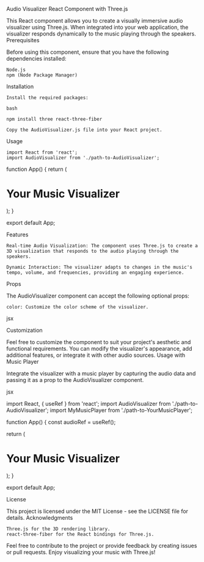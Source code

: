 Audio Visualizer React Component with Three.js

This React component allows you to create a visually immersive audio visualizer using Three.js. When integrated into your web application, the visualizer responds dynamically to the music playing through the speakers.
Prerequisites

Before using this component, ensure that you have the following dependencies installed:

    Node.js
    npm (Node Package Manager)

Installation

    Install the required packages:

    bash

    npm install three react-three-fiber

    Copy the AudioVisualizer.js file into your React project.

Usage

    import React from 'react';
    import AudioVisualizer from './path-to-AudioVisualizer';

function App() {
  return (
    <div>
      <h1>Your Music Visualizer</h1>
      <AudioVisualizer />
    </div>
  );
}

export default App;

Features

    Real-time Audio Visualization: The component uses Three.js to create a 3D visualization that responds to the audio playing through the speakers.

    Dynamic Interaction: The visualizer adapts to changes in the music's tempo, volume, and frequencies, providing an engaging experience.

Props

The AudioVisualizer component can accept the following optional props:

    color: Customize the color scheme of the visualizer.

jsx

<AudioVisualizer color="#ff0000" />

Customization

Feel free to customize the component to suit your project's aesthetic and functional requirements. You can modify the visualizer's appearance, add additional features, or integrate it with other audio sources.
Usage with Music Player

Integrate the visualizer with a music player by capturing the audio data and passing it as a prop to the AudioVisualizer component.

jsx

import React, { useRef } from 'react';
import AudioVisualizer from './path-to-AudioVisualizer';
import MyMusicPlayer from './path-to-YourMusicPlayer';

function App() {
  const audioRef = useRef();

  return (
    <div>
      <h1>Your Music Visualizer</h1>
      <MyMusicPlayer audioRef={audioRef} />
      <AudioVisualizer audioData={audioRef.current} />
    </div>
  );
}

export default App;

License

This project is licensed under the MIT License - see the LICENSE file for details.
Acknowledgments

    Three.js for the 3D rendering library.
    react-three-fiber for the React bindings for Three.js.

Feel free to contribute to the project or provide feedback by creating issues or pull requests. Enjoy visualizing your music with Three.js!
